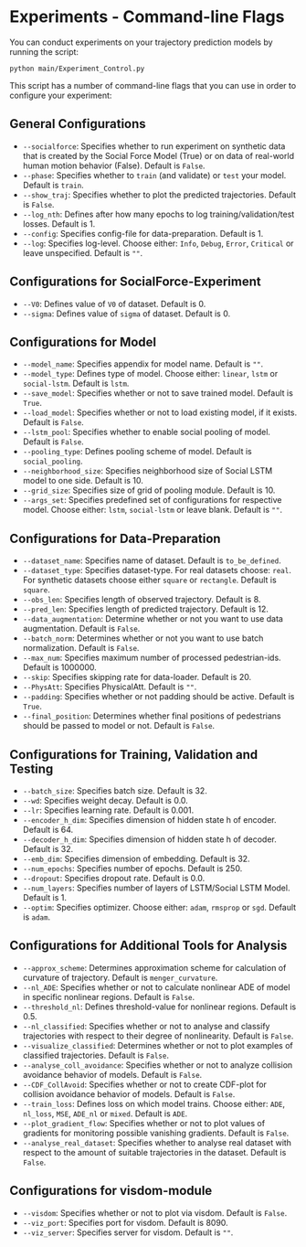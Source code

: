 # Experiments - Command-line Flags

You can conduct experiments on your trajectory prediction models by running the script: 

```
python main/Experiment_Control.py
```

This script has a number of command-line flags that you can use in order to configure your experiment:

## General Configurations
* `--socialforce`: Specifies whether to run experiment on synthetic data that is created by the Social Force Model (True) or on data of real-world human motion behavior (False). Default is `False`.
* `--phase`: Specifies whether to `train` (and validate) or `test` your model. Default is `train`. 
* `--show_traj`: Specifies whether to plot the predicted trajectories. Default is `False`.
* `--log_nth`: Defines after how many epochs to log training/validation/test losses. Default is 1.
* `--config`: Specifies config-file for data-preparation. Default is 1.
* `--log`: Specifies log-level. Choose either: `Info`, `Debug`, `Error`, `Critical` or leave unspecified. Default is `""`.

## Configurations for SocialForce-Experiment
* `--V0`: Defines value of `V0` of dataset. Default is 0.
* `--sigma`: Defines value of `sigma` of dataset. Default is 0.

## Configurations for Model
* `--model_name`: Specifies appendix for model name. Default is `""`. 
* `--model_type`: Defines type of model. Choose either: `linear`, `lstm` or `social-lstm`. Default is `lstm`.
* `--save_model`: Specifies whether or not to save trained model. Default is `True`.
* `--load_model`: Specifies whether or not to load existing model, if it exists. Default is `False`.
* `--lstm_pool`: Specifies whether to enable social pooling of model. Default is `False`.
* `--pooling_type`: Defines pooling scheme of model. Default is `social_pooling`.
* `--neighborhood_size`: Specifies neighborhood size of Social LSTM model to one side. Default is 10.
* `--grid_size`: Specifies size of grid of pooling module. Default is 10.
* `--args_set`: Specifies predefined set of configurations for respective model. Choose either: `lstm`, `social-lstm` or leave blank. Default is `""`.

## Configurations for Data-Preparation
* `--dataset_name`: Specifies name of dataset. Default is `to_be_defined`.
* `--dataset_type`: Specifies dataset-type. For real datasets choose: `real`. For synthetic datasets choose either `square` or `rectangle`. Default is `square`.
* `--obs_len`: Specifies length of observed trajectory. Default is 8.
* `--pred_len`: Specifies length of predicted trajectory. Default is 12.
* `--data_augmentation`: Determine whether or not you want to use data augmentation. Default is `False`.
* `--batch_norm`: Determines whether or not you want to use batch normalization. Default is `False`.
* `--max_num`: Specifies maximum number of processed pedestrian-ids. Default is 1000000.
* `--skip`: Specifies skipping rate for data-loader. Default is 20. 
* `--PhysAtt`: Specifies PhysicalAtt. Default is `""`. 
* `--padding`: Specifies whether or not padding should be active. Default is `True`.
* `--final_position`: Determines whether final positions of pedestrians should be passed to model or not. Default is `False`.

## Configurations for Training, Validation and Testing
* `--batch_size`: Specifies batch size. Default is 32.
* `--wd`: Specifies weight decay. Default is 0.0.
* `--lr`: Specifies learning rate. Default is 0.001.
* `--encoder_h_dim`: Specifies dimension of hidden state h of encoder. Default is 64.
* `--decoder_h_dim`: Specifies dimension of hidden state h of decoder. Default is 32.
* `--emb_dim`: Specifies dimension of embedding. Default is 32.
* `--num_epochs`: Specifies number of epochs. Default is 250.
* `--dropout`: Specifies dropout rate. Default is 0.0. 
* `--num_layers`: Specifies number of layers of LSTM/Social LSTM Model. Default is 1. 
* `--optim`: Specifies optimizer. Choose either: `adam`, `rmsprop` or `sgd`. Default is `adam`.

## Configurations for Additional Tools for Analysis
* `--approx_scheme`: Determines approximation scheme for calculation of curvature of trajectory. Default is `menger_curvature`. 
* `--nl_ADE`: Specifies whether or not to calculate nonlinear ADE of model in specific nonlinear regions. Default is `False`. 
* `--threshold_nl`: Defines threshold-value for nonlinear regions. Default is 0.5. 
* `--nl_classified`: Specifies whether or not to analyse and classify trajectories with respect to their degree of nonlinearity. Default is `False`. 
* `--visualize_classified`: Determines whether or not to plot examples of classified trajectories. Default is `False`.
* `--analyse_coll_avoidance`: Specifies whether or not to analyze collision avoidance behavior of models. Default is `False`.
* `--CDF_CollAvoid`: Specifies whether or not to create CDF-plot for collision avoidance behavior of models. Default is  `False`. 
* `--train_loss`: Defines loss on which model trains. Choose either: `ADE`, `nl_loss`, `MSE`, `ADE_nl` or `mixed`. Default is `ADE`. 
* `--plot_gradient_flow`: Specifies whether or not to plot values of gradients for monitoring possible vanishing gradients. Default is `False`.
* `--analyse_real_dataset`: Specifies whether to analyse real dataset with respect to the amount of suitable trajectories in the dataset. Default is `False`.

## Configurations for visdom-module
* `--visdom`: Specifies whether or not to plot via visdom. Default is `False`. 
* `--viz_port`: Specifies port for visdom. Default is 8090.
* `--viz_server`: Specifies server for visdom. Default is `""`. 
